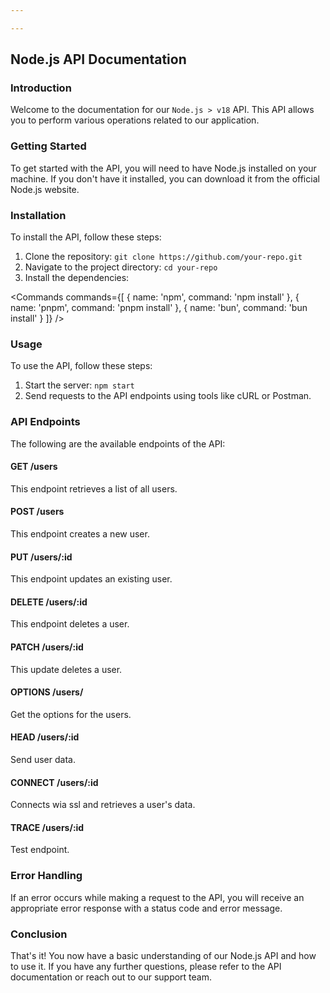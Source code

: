 ```yaml
---

---
```


<script>
  import { Commands } from "$lib/components";
</script>

## Node.js API Documentation

### Introduction
Welcome to the documentation for our `Node.js > v18` API. This API allows you to perform various operations related to our application.

### Getting Started
To get started with the API, you will need to have Node.js installed on your machine. If you don't have it installed, you can download it from the official Node.js website.

### Installation
To install the API, follow these steps:
1. Clone the repository: `git clone https://github.com/your-repo.git`
2. Navigate to the project directory: `cd your-repo`
3. Install the dependencies:

<Commands
  commands={[
    {
      name: 'npm',
      command: 'npm install'
    },
    {
      name: 'pnpm',
      command: 'pnpm install'
    },
    {
      name: 'bun',
      command: 'bun install'
    }
  ]}
/>

### Usage
To use the API, follow these steps:
1. Start the server: `npm start`
2. Send requests to the API endpoints using tools like cURL or Postman.

### API Endpoints
The following are the available endpoints of the API:

#### GET /users
This endpoint retrieves a list of all users.

#### POST /users
This endpoint creates a new user.

#### PUT /users/:id
This endpoint updates an existing user.

#### DELETE /users/:id
This endpoint deletes a user.

#### PATCH /users/:id
This update deletes a user.

#### OPTIONS /users/
Get the options for the users.

#### HEAD /users/:id
Send user data.

#### CONNECT /users/:id
Connects wia ssl and retrieves a user's data.

#### TRACE /users/:id
Test endpoint.

### Error Handling
If an error occurs while making a request to the API, you will receive an appropriate error response with a status code and error message.

### Conclusion
That's it! You now have a basic understanding of our Node.js API and how to use it. If you have any further questions, please refer to the API documentation or reach out to our support team.

